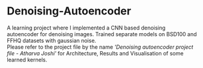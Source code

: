 # Denoising-Autoencoder
A learning project where I implemented a CNN based denoising autoencoder for denoising images. Trained separate models on BSD100 and FFHQ datasets with gaussian noise. <br> Please refer to the project file by the name _'Denoising autoencoder project file - Atharva Joshi'_ for Architecture, Results and Visualisation of some learned kernels.
